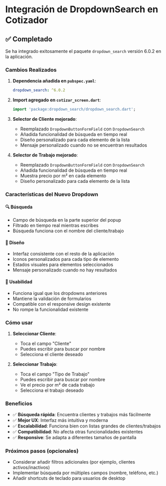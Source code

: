 # Integración de DropdownSearch en Cotizador

## ✅ Completado

Se ha integrado exitosamente el paquete `dropdown_search` versión 6.0.2 en la aplicación.

### Cambios Realizados

1. **Dependencia añadida en `pubspec.yaml`**:
   ```yaml
   dropdown_search: ^6.0.2
   ```

2. **Import agregado en `cotizar_screen.dart`**:
   ```dart
   import 'package:dropdown_search/dropdown_search.dart';
   ```

3. **Selector de Cliente mejorado**:
   - Reemplazado `DropdownButtonFormField` con `DropdownSearch`
   - Añadida funcionalidad de búsqueda en tiempo real
   - Diseño personalizado para cada elemento de la lista
   - Mensaje personalizado cuando no se encuentran resultados

4. **Selector de Trabajo mejorado**:
   - Reemplazado `DropdownButtonFormField` con `DropdownSearch`
   - Añadida funcionalidad de búsqueda en tiempo real
   - Muestra precio por m² en cada elemento
   - Diseño personalizado para cada elemento de la lista

### Características del Nuevo Dropdown

#### 🔍 Búsqueda
- Campo de búsqueda en la parte superior del popup
- Filtrado en tiempo real mientras escribes
- Búsqueda funciona con el nombre del cliente/trabajo

#### 🎨 Diseño
- Interfaz consistente con el resto de la aplicación
- Iconos personalizados para cada tipo de elemento
- Estados visuales para elementos seleccionados
- Mensaje personalizado cuando no hay resultados

#### 📱 Usabilidad
- Funciona igual que los dropdowns anteriores
- Mantiene la validación de formularios
- Compatible con el responsive design existente
- No rompe la funcionalidad existente

### Cómo usar

1. **Seleccionar Cliente**: 
   - Toca el campo "Cliente"
   - Puedes escribir para buscar por nombre
   - Selecciona el cliente deseado

2. **Seleccionar Trabajo**:
   - Toca el campo "Tipo de Trabajo"
   - Puedes escribir para buscar por nombre
   - Ve el precio por m² de cada trabajo
   - Selecciona el trabajo deseado

### Beneficios

- ✅ **Búsqueda rápida**: Encuentra clientes y trabajos más fácilmente
- ✅ **Mejor UX**: Interfaz más intuitiva y moderna
- ✅ **Escalabilidad**: Funciona bien con listas grandes de clientes/trabajos
- ✅ **Compatibilidad**: No afecta otras funcionalidades existentes
- ✅ **Responsive**: Se adapta a diferentes tamaños de pantalla

### Próximos pasos (opcionales)

- Considerar añadir filtros adicionales (por ejemplo, clientes activos/inactivos)
- Implementar búsqueda por múltiples campos (nombre, teléfono, etc.)
- Añadir shortcuts de teclado para usuarios de desktop
